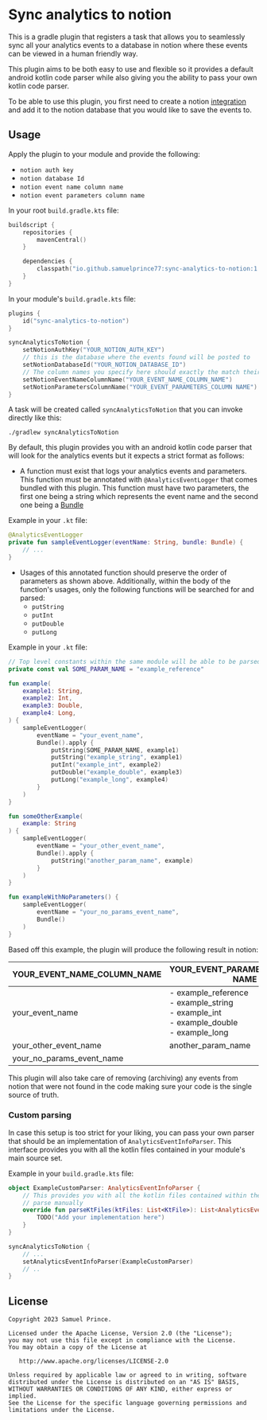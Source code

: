 # Sync analytics to notion 
This is a gradle plugin that registers a task that allows you to seamlessly sync all your analytics events to a 
database in notion where these events can be viewed in a human friendly way. 

This plugin aims to be both easy to use and flexible so it provides a default android kotlin code parser while also 
giving you the ability to pass your own kotlin code parser.

To be able to use this plugin, you first need to create a notion [integration](https://www.notion.so/integrations) and 
add it to the notion database that you would like to save the events to.

## Usage
Apply the plugin to your module and provide the following:
- `notion auth key` 
- `notion database Id` 
- `notion event name column name`
- `notion event parameters column name`

In your root `build.gradle.kts` file:
```kotlin
buildscript {
    repositories {
        mavenCentral()
    }

    dependencies {
        classpath("io.github.samuelprince77:sync-analytics-to-notion:1.0.3")
    }
}
```

In your module's `build.gradle.kts` file:
```kotlin
plugins {
    id("sync-analytics-to-notion")
}

syncAnalyticsToNotion { 
    setNotionAuthKey("YOUR_NOTION_AUTH_KEY")
    // this is the database where the events found will be posted to
    setNotionDatabaseId("YOUR_NOTION_DATABASE_ID")
    // The column names you specify here should exactly the match their respective names in your notion database
    setNotionEventNameColumnName("YOUR_EVENT_NAME_COLUMN_NAME")
    setNotionParametersColumnName("YOUR_EVENT_PARAMETERS_COLUMN NAME")
}
```

A task will be created called `syncAnalyticsToNotion` that you can invoke directly like this:

`./gradlew syncAnalyticsToNotion`

By default, this plugin provides you with an android kotlin code parser that will look for the analytics events but it 
expects a strict format as follows:
- A function must exist that logs your analytics events and parameters. This function must be annotated with 
`@AnalyticsEventLogger` that comes bundled with this plugin. This function must have two parameters, the first one 
being a string which represents the event name and the second one being a [Bundle](https://developer.android.com/reference/android/os/Bundle)

Example in your `.kt` file:
```kotlin
@AnalyticsEventLogger
private fun sampleEventLogger(eventName: String, bundle: Bundle) {
    // ...
}
```
- Usages of this annotated function should preserve the order of parameters as shown above. Additionally, within the body
of the function's usages, only the following functions will be searched for and parsed:
  - `putString`
  - `putInt`
  - `putDouble`
  - `putLong`

Example in your `.kt` file:
```kotlin
// Top level constants within the same module will be able to be parsed and their actual value exracted
private const val SOME_PARAM_NAME = "example_reference"

fun example(
    example1: String,
    example2: Int,
    example3: Double,
    example4: Long,
) {
    sampleEventLogger(
        eventName = "your_event_name", 
        Bundle().apply {
            putString(SOME_PARAM_NAME, example1)
            putString("example_string", example1)
            putInt("example_int", example2)
            putDouble("example_double", example3)
            putLong("example_long", example4)
        }
    )
}

fun someOtherExample(
    example: String
) {
    sampleEventLogger(
        eventName = "your_other_event_name",
        Bundle().apply {
            putString("another_param_name", example)
        }
    )
}

fun exampleWithNoParameters() {
    sampleEventLogger(
        eventName = "your_no_params_event_name",
        Bundle()
    )
}
```

Based off this example, the plugin will produce the following result in notion:

| YOUR_EVENT_NAME_COLUMN_NAME | YOUR_EVENT_PARAMETERS_COLUMN NAME                                                                      |
|-----------------------------|--------------------------------------------------------------------------------------------------------|
| your_event_name             | - example_reference<br/> - example_string<br/> - example_int<br/> - example_double<br/> - example_long |
| your_other_event_name       | another_param_name                                                                                     |
| your_no_params_event_name   |                                                                                                        |

This plugin will also take care of removing (archiving) any events from notion that were not found in the code making
sure your code is the single source of truth.

### Custom parsing
In case this setup is too strict for your liking, you can pass your own parser that should be an implementation of 
`AnalyticsEventInfoParser`. This interface provides you with all the kotlin files contained in your module's main source
set.

Example in your `build.gradle.kts` file:
```kotlin
object ExampleCustomParser: AnalyticsEventInfoParser {
    // This provides you with all the kotlin files contained within the main source set of your module that you can 
    // parse manually
    override fun parseKtFiles(ktFiles: List<KtFile>): List<AnalyticsEventInfo> {
        TODO("Add your implementation here")
    }
}

syncAnalyticsToNotion { 
    // ...
    setAnalyticsEventInfoParser(ExampleCustomParser)
    // ..
}
```

## License
```text
Copyright 2023 Samuel Prince.

Licensed under the Apache License, Version 2.0 (the "License");
you may not use this file except in compliance with the License.
You may obtain a copy of the License at

   http://www.apache.org/licenses/LICENSE-2.0

Unless required by applicable law or agreed to in writing, software
distributed under the License is distributed on an "AS IS" BASIS,
WITHOUT WARRANTIES OR CONDITIONS OF ANY KIND, either express or implied.
See the License for the specific language governing permissions and
limitations under the License.
```